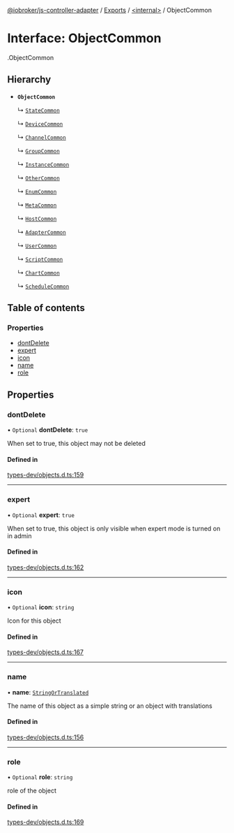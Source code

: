 [@iobroker/js-controller-adapter](../README.md) / [Exports](../modules.md) / [<internal\>](../modules/internal_.md) / ObjectCommon

# Interface: ObjectCommon

[<internal>](../modules/internal_.md).ObjectCommon

## Hierarchy

- **`ObjectCommon`**

  ↳ [`StateCommon`](internal_.StateCommon.md)

  ↳ [`DeviceCommon`](internal_.DeviceCommon.md)

  ↳ [`ChannelCommon`](internal_.ChannelCommon.md)

  ↳ [`GroupCommon`](internal_.GroupCommon.md)

  ↳ [`InstanceCommon`](internal_.InstanceCommon.md)

  ↳ [`OtherCommon`](internal_.OtherCommon.md)

  ↳ [`EnumCommon`](internal_.EnumCommon.md)

  ↳ [`MetaCommon`](internal_.MetaCommon.md)

  ↳ [`HostCommon`](internal_.HostCommon.md)

  ↳ [`AdapterCommon`](internal_.AdapterCommon.md)

  ↳ [`UserCommon`](internal_.UserCommon.md)

  ↳ [`ScriptCommon`](internal_.ScriptCommon.md)

  ↳ [`ChartCommon`](internal_.ChartCommon.md)

  ↳ [`ScheduleCommon`](internal_.ScheduleCommon.md)

## Table of contents

### Properties

- [dontDelete](internal_.ObjectCommon.md#dontdelete)
- [expert](internal_.ObjectCommon.md#expert)
- [icon](internal_.ObjectCommon.md#icon)
- [name](internal_.ObjectCommon.md#name)
- [role](internal_.ObjectCommon.md#role)

## Properties

### dontDelete

• `Optional` **dontDelete**: ``true``

When set to true, this object may not be deleted

#### Defined in

[types-dev/objects.d.ts:159](https://github.com/ioBroker/ioBroker.js-controller/blob/7c09eb1e/packages/types-dev/objects.d.ts#L159)

___

### expert

• `Optional` **expert**: ``true``

When set to true, this object is only visible when expert mode is turned on in admin

#### Defined in

[types-dev/objects.d.ts:162](https://github.com/ioBroker/ioBroker.js-controller/blob/7c09eb1e/packages/types-dev/objects.d.ts#L162)

___

### icon

• `Optional` **icon**: `string`

Icon for this object

#### Defined in

[types-dev/objects.d.ts:167](https://github.com/ioBroker/ioBroker.js-controller/blob/7c09eb1e/packages/types-dev/objects.d.ts#L167)

___

### name

• **name**: [`StringOrTranslated`](../modules/internal_.md#stringortranslated)

The name of this object as a simple string or an object with translations

#### Defined in

[types-dev/objects.d.ts:156](https://github.com/ioBroker/ioBroker.js-controller/blob/7c09eb1e/packages/types-dev/objects.d.ts#L156)

___

### role

• `Optional` **role**: `string`

role of the object

#### Defined in

[types-dev/objects.d.ts:169](https://github.com/ioBroker/ioBroker.js-controller/blob/7c09eb1e/packages/types-dev/objects.d.ts#L169)
